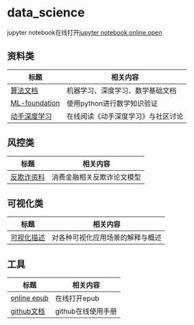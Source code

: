 # data_science

jupyter notebook在线打开[jupyter notebook online open](https://nbviewer.jupyter.org/)
## 资料类
| 标题 | 相关内容|
| --- | --- |
|[算法文档](http://www.huaxiaozhuan.com/) | 机器学习、深度学习、数学基础文档|
|[ML-foundation](https://github.com/jonkrohn/ML-foundations)| 使用python进行数学知识验证 |
|[动手深度学习](https://d2l.ai/)|在线阅读《动手深度学习》与社区讨论|



## 风控类
| 标题 | 相关内容|
| --- | --- |
|[反欺诈资料](https://github.com/safe-graph/graph-fraud-detection-papers)| 消费金融相关反欺诈论文模型|

## 可视化类
| 标题 | 相关内容|
| --- | --- |
|[可视化描述](https://datavizcatalogue.com/ZH/index.html)| 对各种可视化应用场景的解释与概述|


## 工具
|标题 |相关内容|
|---|---|
[online epub](https://www.ofoct.com/viewer/epub-reader-online.html)| 在线打开epub |
|[github文档](https://docs.github.com/cn/github/writing-on-github/basic-writing-and-formatting-syntax#headings)|github在线使用手册|
